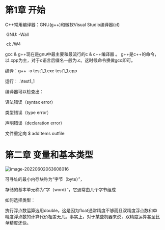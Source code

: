 # 第1章 开始

C++常用编译器：GNU(g++)和微软Visual Studio编译器(cl) 

​	GNU: -Wall

​	cl: /W4

gcc & g++现在是gnu中最主要和最流行的c & c++编译器 。
g++是c++的命令，以.cpp为主，对于c语言后缀名一般为.c。这时候命令换做gcc即可。

编译：g++ -o test1_1.exe test1_1.cpp

运行： .\test1_1

编译器可以检查出：

语法错误（syntax error）

类型错误（type error）

声明错误（declaration error）

文件重定向 $ addItems <infile >outfile

# 第二章 变量和基本类型	

![image-20220602063608016](C:\Users\87975\AppData\Roaming\Typora\typora-user-images\image-20220602063608016.png)

可寻址的最小内存块称为“字节（byte）”，

存储的基本单元称为“字（word）”，它通常由几个字节组成

如何选择类型：

执行浮点数运算选用double，这是因为float通常精度不够而且双精度浮点数和单精度浮点数的计算代价相差无几。事实上，对于某些机器来说，双精度运算甚至比单精度还快。